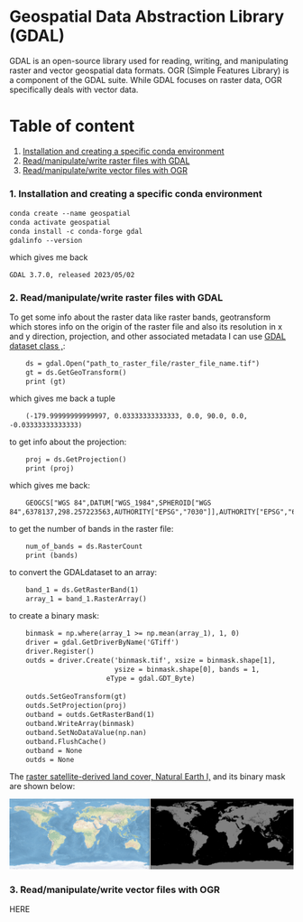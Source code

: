 # Geospatial Data Abstraction Library (GDAL)

GDAL is an open-source library used for reading, writing, and manipulating raster and vector geospatial data formats. OGR (Simple Features Library) is a component of the GDAL suite. While GDAL focuses on raster data, OGR specifically deals with vector data. 



# Table of content

1. [Installation and creating a specific conda environment](#1)
2. [Read/manipulate/write raster files with GDAL](#2)
3. [Read/manipulate/write vector files with OGR](#3)
    
<a name="1"></b>
### 1. Installation and creating a specific conda environment

    conda create --name geospatial
    conda activate geospatial
    conda install -c conda-forge gdal
    gdalinfo --version

which gives me back

    GDAL 3.7.0, released 2023/05/02 

<a name="2"></b>
### 2. Read/manipulate/write raster files with GDAL

To get some info about the raster data like raster bands, geotransform which stores info on the origin of the raster file and also its resolution in x and y direction, projection, and other associated metadata I can use <a href="https://gdal.org/user/raster_data_model.html" target="_blank" rel="noopener">GDAL dataset class ,</a>:

        ds = gdal.Open("path_to_raster_file/raster_file_name.tif")
        gt = ds.GetGeoTransform()
        print (gt)

which gives me back a tuple
        
        (-179.99999999999997, 0.03333333333333, 0.0, 90.0, 0.0, -0.03333333333333)

to get info about the projection:

        proj = ds.GetProjection()
        print (proj)

which gives me back:

        GEOGCS["WGS 84",DATUM["WGS_1984",SPHEROID["WGS 84",6378137,298.257223563,AUTHORITY["EPSG","7030"]],AUTHORITY["EPSG","6326"]],PRIMEM["Greenwich",0,AUTHORITY["EPSG","8901"]],UNIT["degree",0.0174532925199433,AUTHORITY["EPSG","9122"]],AXIS["Latitude",NORTH],AXIS["Longitude",EAST],AUTHORITY["EPSG","4326"]]

to get the number of bands in the raster file:

        num_of_bands = ds.RasterCount
        print (bands)

to convert the GDALdataset to an array:

        band_1 = ds.GetRasterBand(1)
        array_1 = band_1.RasterArray()

to create a binary mask:

        binmask = np.where(array_1 >= np.mean(array_1), 1, 0)
        driver = gdal.GetDriverByName('GTiff')
        driver.Register()
        outds = driver.Create('binmask.tif', xsize = binmask.shape[1],
                              ysize = binmask.shape[0], bands = 1,
                            eType = gdal.GDT_Byte)
        
        outds.SetGeoTransform(gt)
        outds.SetProjection(proj)
        outband = outds.GetRasterBand(1)
        outband.WriteArray(binmask)
        outband.SetNoDataValue(np.nan)
        outband.FlushCache()
        outband = None
        outds = None 

The <a href="https://www.naturalearthdata.com/downloads/50m-raster-data/" target="_blank" rel="noopener">raster satellite-derived land cover, Natural Earth I,</a> and its binary mask are shown below:

![](https://github.com/DanialArab/Geospatial_Data_Science/blob/main/My%20GIS%20Projects/plots/satellite_drived_land_cover_natural_earth_1.png)

<a name="3"></b>
### 3. Read/manipulate/write vector files with OGR

HERE
